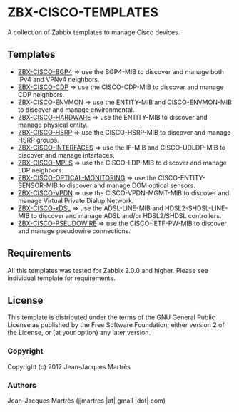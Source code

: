 ZBX-CISCO-TEMPLATES
===================

A collection of Zabbix templates to manage Cisco devices.

Templates
---------

  * [ZBX-CISCO-BGP4](https://github.com/jjmartres/Zabbix/tree/master/zbx-templates/zbx-cisco/zbx-cisco-bgp4) => use the BGP4-MIB to discover and manage both IPv4 and VPNv4 neighbors.
  * [ZBX-CISCO-CDP](https://github.com/jjmartres/Zabbix/tree/master/zbx-templates/zbx-cisco/zbx-cisco-cdp) => use the CISCO-CDP-MIB to discover and manage CDP neighbors.
  * [ZBX-CISCO-ENVMON](https://github.com/jjmartres/Zabbix/tree/master/zbx-templates/zbx-cisco/zbx-cisco-envmon) => use the ENTITY-MIB and CISCO-ENVMON-MIB to discover and manage environmental.
  * [ZBX-CISCO-HARDWARE](https://github.com/jjmartres/Zabbix/tree/master/zbx-templates/zbx-cisco/zbx-cisco-hardware) => use the ENTITY-MIB to discover and manage physical entity.
  * [ZBX-CISCO-HSRP](https://github.com/jjmartres/Zabbix/tree/master/zbx-templates/zbx-cisco/zbx-cisco-hsrp) => use the CISCO-HSRP-MIB to discover and manage HSRP groups.
  * [ZBX-CISCO-INTERFACES](https://github.com/jjmartres/Zabbix/tree/master/zbx-templates/zbx-cisco/zbx-cisco-interfaces) => use the IF-MIB and CISCO-UDLDP-MIB to discover and manage interfaces.
  * [ZBX-CISCO-MPLS](https://github.com/jjmartres/Zabbix/tree/master/zbx-templates/zbx-cisco/zbx-cisco-mpls) => use the CISCO-LDP-MIB to discover and manage LDP neighbors.
  * [ZBX-CISCO-OPTICAL-MONITORING](https://github.com/jjmartres/Zabbix/tree/master/zbx-templates/zbx-cisco/zbx-cisco-optical-monitoring) => use the CISCO-ENTITY-SENSOR-MIB to discover and manage DOM optical sensors.
  * [ZBX-CISCO-VPDN](https://github.com/jjmartres/Zabbix/tree/master/zbx-templates/zbx-cisco/zbx-cisco-vpdn) => use the CISCO-VPDN-MGMT-MIB to discover and manage Virtual Private Dialup Network.
  * [ZBX-CISCO-xDSL](https://github.com/jjmartres/Zabbix/tree/master/zbx-templates/zbx-cisco/zbx-cisco-xdsl) => use the ADSL-LINE-MIB and HDSL2-SHDSL-LINE-MIB to discover and manage ADSL and/or HDSL2/SHDSL controllers.
  * [ZBX-CISCO-PSEUDOWIRE](https://github.com/jjmartres/Zabbix/tree/master/zbx-templates/zbx-cisco/zbx-cisco-pseudowire) => use the CISCO-IETF-PW-MIB to discover and manage pseudowire connections.

Requirements
------------

All this templates was tested for Zabbix 2.0.0 and higher. Please see individual template for requirements.

License
-------

This template is distributed  under the terms of the GNU General Public License as published by the Free Software Foundation; either version 2 of the License, or (at your option) any later version.

### Copyright

  Copyright (c) 2012 Jean-Jacques Martrès

### Authors
  
  Jean-Jacques Martrès
  (jjmartres |at| gmail |dot| com)
